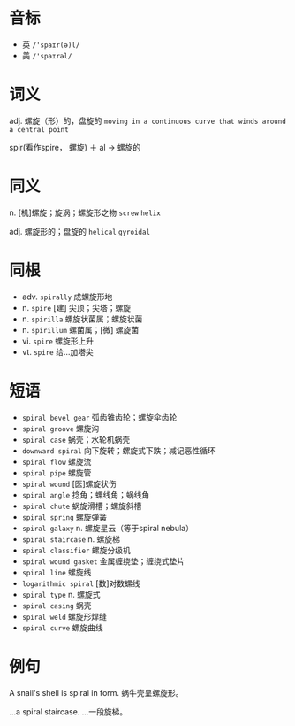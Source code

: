 # 音标

- 英 `/'spaɪr(ə)l/`
- 美 `/'spaɪrəl/`

# 词义

adj. 螺旋（形）的，盘旋的
`moving in a continuous curve that winds around a central point`



spir(看作spire， 螺旋) ＋ al → 螺旋的

# 同义

n. [机]螺旋；旋涡；螺旋形之物
`screw` `helix`

adj. 螺旋形的；盘旋的
`helical` `gyroidal`

# 同根

- adv. `spirally` 成螺旋形地
- n. `spire` [建] 尖顶；尖塔；螺旋
- n. `spirilla` 螺旋状菌属；螺旋状菌
- n. `spirillum` 螺菌属；[微] 螺旋菌
- vi. `spire` 螺旋形上升
- vt. `spire` 给…加塔尖

# 短语

- `spiral bevel gear` 弧齿锥齿轮；螺旋伞齿轮
- `spiral groove` 螺旋沟
- `spiral case` 蜗壳；水轮机蜗壳
- `downward spiral` 向下旋转；螺旋式下跌；减记恶性循环
- `spiral flow` 螺旋流
- `spiral pipe` 螺旋管
- `spiral wound` [医]螺旋状伤
- `spiral angle` 捻角；螺线角；蜗线角
- `spiral chute` 蜗旋滑槽；螺旋斜槽
- `spiral spring` 螺旋弹簧
- `spiral galaxy` n. 螺旋星云（等于spiral nebula）
- `spiral staircase` n. 螺旋梯
- `spiral classifier` 螺旋分级机
- `spiral wound gasket` 金属缠绕垫；缠绕式垫片
- `spiral line` 螺旋线
- `logarithmic spiral` [数]对数螺线
- `spiral type` n. 螺旋式
- `spiral casing` 蜗壳
- `spiral weld` 螺旋形焊缝
- `spiral curve` 螺旋曲线

# 例句

A snail's shell is spiral in form.
蜗牛壳呈螺旋形。

...a spiral staircase.
…一段旋梯。


